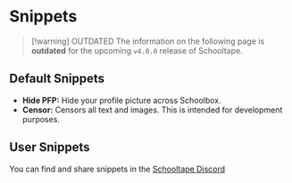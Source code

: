 # Snippets

> [!warning] OUTDATED
> The information on the following page is **outdated** for the upcoming `v4.0.0` release of Schooltape.

## Default Snippets

- **Hide PFP:** Hide your profile picture across Schoolbox.
- **Censor:** Censors all text and images. This is intended for development purposes.

## User Snippets

You can find and share snippets in the [Schooltape Discord](https://discord.gg/rZxtGJ98BE)
